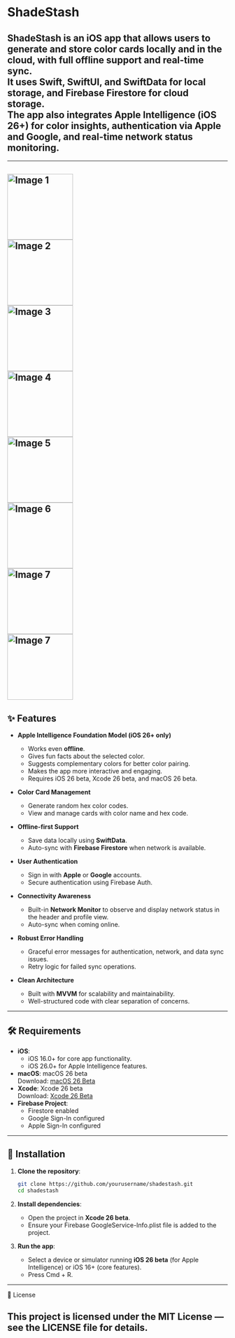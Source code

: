 # ShadeStash

ShadeStash is an iOS app that allows users to generate and store color cards locally and in the cloud, with full offline support and real-time sync.  
It uses **Swift**, **SwiftUI**, and **SwiftData** for local storage, and **Firebase Firestore** for cloud storage.  
The app also integrates **Apple Intelligence** (iOS 26+) for color insights, authentication via **Apple** and **Google**, and real-time network status monitoring.
---
---
<img src="https://drive.google.com/uc?export=view&id=1htxZav1grxjbW_ztZRlnf2g0g_fIGtsr" alt="Image 1" width="150"/><br/>
<img src="https://drive.google.com/uc?export=view&id=1FhGH6-hFswVJ54M2ZAbpffn4d1f1ND4q" alt="Image 2" width="150"/><br/>
<img src="https://drive.google.com/uc?export=view&id=1o8CHeVzsHqMlABYO249fZwrR11bX2z2N" alt="Image 3" width="150"/><br/>
<img src="https://drive.google.com/uc?export=view&id=1cPRWm0OVJcnl0JQEQIRtexK-0ij-1dIS" alt="Image 4" width="150"/><br/>
<img src="https://drive.google.com/uc?export=view&id=1K6vAreXUeB3KO5tcKQs8YLcBq5z3t8be" alt="Image 5" width="150"/><br/>
<img src="https://drive.google.com/uc?export=view&id=1q3rf-hU8Y7doZktyS5bOSNhamCIAcA8t" alt="Image 6" width="150"/><br/>
<img src="https://drive.google.com/uc?export=view&id=1nGA9qXfG5VlCHm1qC7RMSjui_LuGQ3Ne" alt="Image 7" width="150"/><br/>
<img src="https://drive.google.com/uc?export=view&id=1o8CHeVzsHqMlABYO249fZwrR11bX2z2N" alt="Image 7" width="150"/><br/>
---

## ✨ Features

- **Apple Intelligence Foundation Model (iOS 26+ only)**
  - Works even **offline**.
  - Gives fun facts about the selected color.
  - Suggests complementary colors for better color pairing.
  - Makes the app more interactive and engaging.
  - Requires iOS 26 beta, Xcode 26 beta, and macOS 26 beta.

- **Color Card Management**
  - Generate random hex color codes.
  - View and manage cards with color name and hex code.

- **Offline-first Support**
  - Save data locally using **SwiftData**.
  - Auto-sync with **Firebase Firestore** when network is available.

- **User Authentication**
  - Sign in with **Apple** or **Google** accounts.
  - Secure authentication using Firebase Auth.

- **Connectivity Awareness**
  - Built-in **Network Monitor** to observe and display network status in the header and profile view.
  - Auto-sync when coming online.

- **Robust Error Handling**
  - Graceful error messages for authentication, network, and data sync issues.
  - Retry logic for failed sync operations.

- **Clean Architecture**
  - Built with **MVVM** for scalability and maintainability.
  - Well-structured code with clear separation of concerns.

---

## 🛠 Requirements

- **iOS**:  
  - iOS 16.0+ for core app functionality.  
  - iOS 26.0+ for Apple Intelligence features.
- **macOS**: macOS 26 beta  
  Download: [macOS 26 Beta](https://developer.apple.com/download/#ios-restore-images-ipad-new)
- **Xcode**: Xcode 26 beta  
  Download: [Xcode 26 Beta](https://developer.apple.com/download/applications/)
- **Firebase Project**:
  - Firestore enabled
  - Google Sign-In configured
  - Apple Sign-In configured

---

## 🚀 Installation

1. **Clone the repository**:
   ```bash
   git clone https://github.com/yourusername/shadestash.git
   cd shadestash
   ```

2. **Install dependencies**:
   - Open the project in **Xcode 26 beta**.
   - Ensure your Firebase GoogleService-Info.plist file is added to the project.

3. **Run the app**:
   - Select a device or simulator running **iOS 26 beta** (for Apple Intelligence) or iOS 16+ (core features).
   - Press Cmd + R.

---
📜 License

This project is licensed under the MIT License — see the LICENSE file for details.
---
